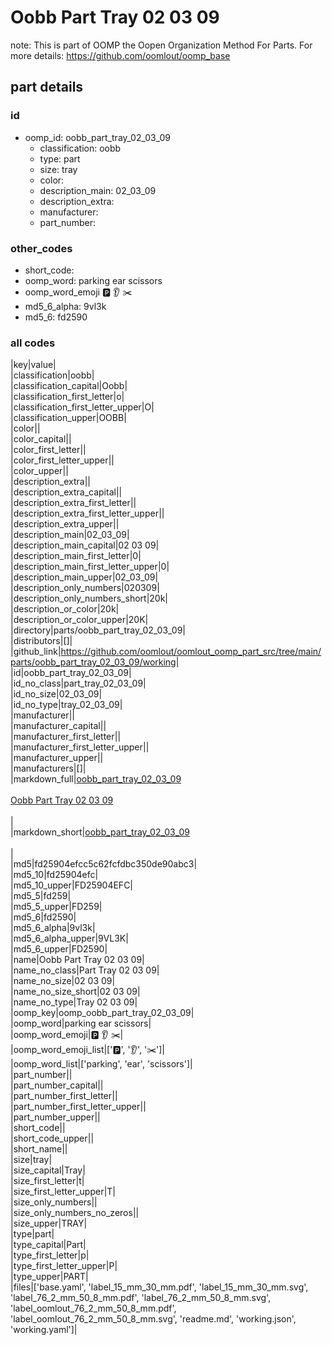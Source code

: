 # Oobb Part Tray 02 03 09  

note: This is part of OOMP the Oopen Organization Method For Parts. For more details: https://github.com/oomlout/oomp_base

##  part details





### id
* oomp_id: oobb_part_tray_02_03_09
  * classification: oobb
  * type: part
  * size: tray
  * color: 
  * description_main: 02_03_09
  * description_extra: 
  * manufacturer: 
  * part_number: 

### other_codes
* short_code: 
* oomp_word: parking ear scissors
* oomp_word_emoji :parking: :ear: :scissors:
* md5_6_alpha: 9vl3k
* md5_6: fd2590

### all codes 
|key|value|  
|classification|oobb|  
|classification_capital|Oobb|  
|classification_first_letter|o|  
|classification_first_letter_upper|O|  
|classification_upper|OOBB|  
|color||  
|color_capital||  
|color_first_letter||  
|color_first_letter_upper||  
|color_upper||  
|description_extra||  
|description_extra_capital||  
|description_extra_first_letter||  
|description_extra_first_letter_upper||  
|description_extra_upper||  
|description_main|02_03_09|  
|description_main_capital|02 03 09|  
|description_main_first_letter|0|  
|description_main_first_letter_upper|0|  
|description_main_upper|02_03_09|  
|description_only_numbers|020309|  
|description_only_numbers_short|20k|  
|description_or_color|20k|  
|description_or_color_upper|20K|  
|directory|parts/oobb_part_tray_02_03_09|  
|distributors|[]|  
|github_link|https://github.com/oomlout/oomlout_oomp_part_src/tree/main/parts/oobb_part_tray_02_03_09/working|  
|id|oobb_part_tray_02_03_09|  
|id_no_class|part_tray_02_03_09|  
|id_no_size|02_03_09|  
|id_no_type|tray_02_03_09|  
|manufacturer||  
|manufacturer_capital||  
|manufacturer_first_letter||  
|manufacturer_first_letter_upper||  
|manufacturer_upper||  
|manufacturers|[]|  
|markdown_full|[oobb_part_tray_02_03_09](https://github.com/oomlout/oomlout_oomp_part_src/tree/main/parts/oobb_part_tray_02_03_09/working)<br>[](https://github.com/oomlout/oomlout_oomp_part_src/tree/main/parts/oobb_part_tray_02_03_09/working)<br>[Oobb Part Tray 02 03 09](https://github.com/oomlout/oomlout_oomp_part_src/tree/main/parts/oobb_part_tray_02_03_09/working)<br><br>|  
|markdown_short|[oobb_part_tray_02_03_09](https://github.com/oomlout/oomlout_oomp_part_src/tree/main/parts/oobb_part_tray_02_03_09/working)<br><br>|  
|md5|fd25904efcc5c62fcfdbc350de90abc3|  
|md5_10|fd25904efc|  
|md5_10_upper|FD25904EFC|  
|md5_5|fd259|  
|md5_5_upper|FD259|  
|md5_6|fd2590|  
|md5_6_alpha|9vl3k|  
|md5_6_alpha_upper|9VL3K|  
|md5_6_upper|FD2590|  
|name|Oobb Part Tray 02 03 09|  
|name_no_class|Part Tray 02 03 09|  
|name_no_size|02 03 09|  
|name_no_size_short|02 03 09|  
|name_no_type|Tray 02 03 09|  
|oomp_key|oomp_oobb_part_tray_02_03_09|  
|oomp_word|parking ear scissors|  
|oomp_word_emoji|:parking: :ear: :scissors:|  
|oomp_word_emoji_list|[':parking:', ':ear:', ':scissors:']|  
|oomp_word_list|['parking', 'ear', 'scissors']|  
|part_number||  
|part_number_capital||  
|part_number_first_letter||  
|part_number_first_letter_upper||  
|part_number_upper||  
|short_code||  
|short_code_upper||  
|short_name||  
|size|tray|  
|size_capital|Tray|  
|size_first_letter|t|  
|size_first_letter_upper|T|  
|size_only_numbers||  
|size_only_numbers_no_zeros||  
|size_upper|TRAY|  
|type|part|  
|type_capital|Part|  
|type_first_letter|p|  
|type_first_letter_upper|P|  
|type_upper|PART|  
|files|['base.yaml', 'label_15_mm_30_mm.pdf', 'label_15_mm_30_mm.svg', 'label_76_2_mm_50_8_mm.pdf', 'label_76_2_mm_50_8_mm.svg', 'label_oomlout_76_2_mm_50_8_mm.pdf', 'label_oomlout_76_2_mm_50_8_mm.svg', 'readme.md', 'working.json', 'working.yaml']|  
